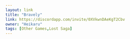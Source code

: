 ```yaml
---
layout: link
title: "Bravely"
link: https://discordapp.com/invite/0XVkwnDAeKgT2Cbv
owner: "Heikaru"
tags: [Other Games,Lost Saga]
---
```

